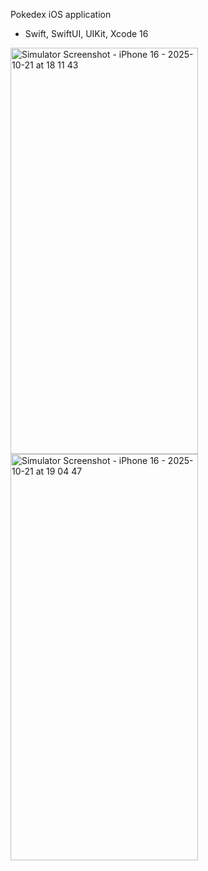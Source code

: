 Pokedex iOS application

- Swift, SwiftUI, UIKit, Xcode 16


<img width="300" height="650" alt="Simulator Screenshot - iPhone 16 - 2025-10-21 at 18 11 43" src="https://github.com/user-attachments/assets/7af380de-02a7-4a90-ba2c-1046dc05cafe" /> <img width="300" height="650" alt="Simulator Screenshot - iPhone 16 - 2025-10-21 at 19 04 47" src="https://github.com/user-attachments/assets/0334b9b5-99c1-4bcc-b2ee-c6b18accc937" />


